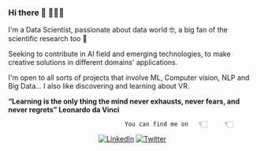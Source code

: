 ### Hi there 👋 👩🏻‍💻 

I'm a Data Scientist, passionate about data world 🤓, a big fan of the scientific research too 🧐

Seeking to contribute in AI field and emerging technologies, to make creative solutions in different domains' applications.

I'm open to all sorts of projects that involve ML, Computer vision, NLP and Big Data... I also like discovering and learning about VR.

**“Learning is the only thing the mind never exhausts, never fears, and never regrets” Leonardo da Vinci**

                                     You can find me on   👇🏻     👇🏻
<p align="center">
<a href="https://www.linkedin.com/in/hibatallah-kabbaj-462805159/">
<img src="https://img.shields.io/badge/-LinkedIn-%233781da" alt="LinkedIn"/></a> 
<a href="https://twitter.com/hibatallahkab">
<img src="https://img.shields.io/badge/-Twitter-%231DA1F2" alt="Twitter" /></a> 
</p>

